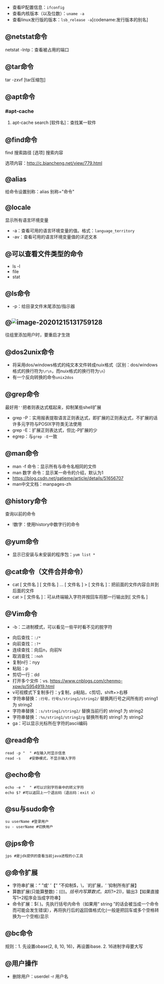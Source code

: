 + 查看IP配置信息：`ifconfig`
+ 查看内核版本（以及位数）：`uname -a`
+ 查看linux发行版的版本：`lsb_release -a`[codename:发行版本的别名]

## @netstat命令

netstat -lntp：查看被占用的端口

## @tar命令

tar -zxvf [tar压缩包]

## @apt命令

### #apt-cache

1. apt-cache search [软件名]：查找某一软件

## @find命令

find 搜索路径 [选项] 搜索内容

选项内容：http://c.biancheng.net/view/779.html

## @alias

给命令设置别称：alias 别称="命令"

## @locale

显示所有语言环境变量

- -a：查看可用的语言环境变量的值。格式：`language_territory`
- -av：查看可用的语言环境变量值的详述文本

## @可以查看文件类型的命令

- ls -l
- file
- stat

## @ls命令

- -p：给目录文件末尾添加/指示器

## @![image-20201215131759128](C:\Users\Hans\AppData\Roaming\Typora\typora-user-images\image-20201215131759128.png)

往组里添加用户时，要重启才生效

## @dos2unix命令

- 将采用dos/windows格式的纯文本文件转成nuix格式（区别：dos/windows格式的换行符为`\r\n`，而nuix格式的换行符为`\n`）
- 有一个反向转换的命令`unix2dos`

## @grep命令

最好用`''`把者则表达式框起来，抑制某些shell扩展

- grep -P：实用报表提取语言正则表达式，即扩展的正则表达式，不扩展的话许多元字符与POSIX字符类无法使用
- grep -E：扩展正则表达式，但比-P扩展的少
- egrep：与`grep -E`一致

## @man命令

- man -f 命令：显示所有与命令名相同的文件
- man 数字 命令：显示某一命令的介绍，默认为1
- https://blog.csdn.net/gatieme/article/details/51656707
- man中文文档：manpages-zh

## @history命令

查询以前的命令

- !数字：使用history中数字行的命令

## @yum命令

+ 显示已安装与未安装的程序包：`yum list *`

## @cat命令（文件合并命令）

- cat [ 文件名 ] [ 文件名 ] ... [ 文件名 ] > [ 文件名 ]：把前面的文件内容合并到后面的文件
- cat > [ 文件名 ]：可从终端输入字符并按回车将那一行输出到[ 文件名 ]

## @Vim命令

- -b：二进制模式，可以看见一些平时看不见的脱字符

+ 向后查找：`:/*`
+ 向前查找：`:?*`
+ 连续查找：向后n，向前N
+ 取消查找：`:noh`
+ 复制n行：nyy
+ 粘贴：p
+ 剪切一行：dd
+ 打开多个文件：vs. https://www.cnblogs.com/chenmo-xpw/p/5954919.html
+ v可视模式下复制多行：y复制，p粘贴，c剪切，shift+>右移
+ 字符串替换：`:行号，行号s/string1/string2/` 替换两行号之间所有的 string1 为 string2
+ 字符串替换：`:s/string1/string2/` 替换当前行的 string1 为 string2
+ 字符串替换：`:%s/string1/string2/g` 替换所有的 string1 为 string2
+ ga：可以显示光标所在字符的ascii编码

## @read命令

```shell
read -p "  " #在输入时显示信息
read -s	   #安静模式，不显示输入字符
```

## @echo命令

```shell
echo -e "  " #可以识别字符串中的转义字符
echo $? #可以返回上一个退出码（退出码：exit x）
```

## @su与sudo命令

```shell
su userName #登录用户
su - userName #切换用户
```

## @jps命令

```shell
jps #是jdk提供的查看当前java进程的小工具
```

## @**命令扩展**

- 字符串扩展：“ ”或‘ ’【“  ”不抑制$，\，`的扩展，‘  ’抑制所有扩展】
- 算数扩展(只能算整数)：$((  ))。括号内写算数式，如$((1+2))，输出3【如果直接写1+2程序会当成字符串】
- 命令扩展：$(  )。先执行括号内命令（如果用“ string ”的话会被当成一个命令而可能会发生错误），再将执行后的返回值格式化(一般是把回车或多个空格转换为一个空格)显示

## @bc命令

规则：1. 先设置obase(2, 8, 10, 16)，再设置ibase. 2. 16进制字母要大写

## @用户操作

- 删除用户：userdel -r 用户名

